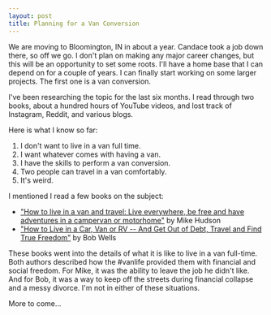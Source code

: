```yaml
---
layout: post
title: Planning for a Van Conversion
---
```


We are moving to Bloomington, IN in about a year. Candace took a job down there, so off we go. I don't plan on making any major career changes, but this will be an opportunity to set some roots. I'll have a home base that I can depend on for a couple of years. I can finally start working on some larger projects. The first one is a van conversion.

I've been researching the topic for the last six months. I read through two books, about a hundred hours of YouTube videos, and lost track of Instagram, Reddit, and various blogs. 

Here is what I know so far:

1. I don't want to live in a van full time.
1. I want whatever comes with having a van.
1. I have the skills to perform a van conversion.
1. Two people can travel in a van comfortably.
1. It's weird.

I mentioned I read a few books on the subject:

- ["How to live in a van and travel: Live everywhere, be free and have adventures in a campervan or motorhome"](https://www.goodreads.com/book/show/35403719-how-to-live-in-a-van-and-travel) by Mike Hudson
- ["How to Live in a Car, Van or RV -- And Get Out of Debt, Travel and Find True Freedom"](https://www.goodreads.com/book/show/18858458-how-to-live-in-a-car-van-or-rv--and-get-out-of-debt-travel-and-find-tr?from_search=true) by Bob Wells

These books went into the details of what it is like to live in a van full-time. Both authors described how the #vanlife provided them with financial and social freedom. For Mike, it was the ability to leave the job he didn't like. And for Bob, it was a way to keep off the streets during financial collapse and a messy divorce. I'm not in either of these situations.

More to come...

